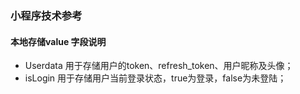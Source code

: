 ### 小程序技术参考

#### 本地存储value  字段说明

+ Userdata  用于存储用户的token、refresh_token、用户昵称及头像；
+ isLogin  用于存储用户当前登录状态，true为登录，false为未登陆；

